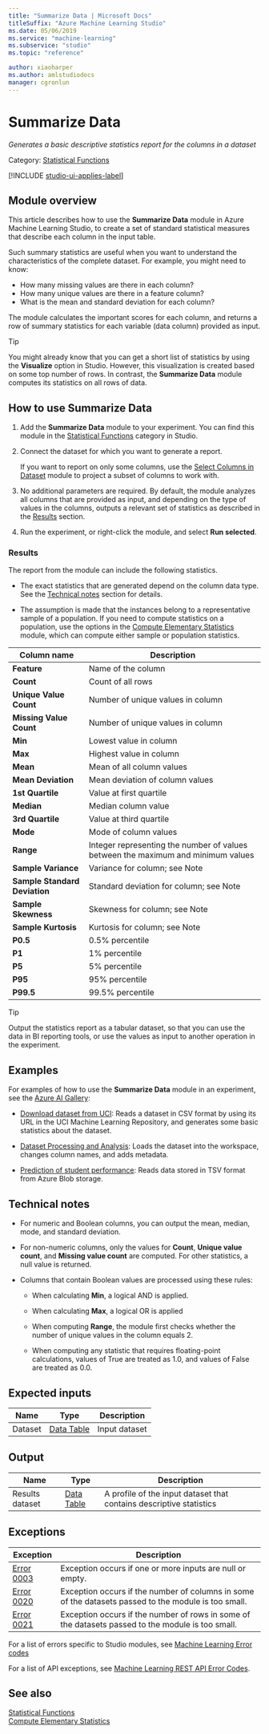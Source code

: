 ```yaml
---
title: "Summarize Data | Microsoft Docs"
titleSuffix: "Azure Machine Learning Studio"
ms.date: 05/06/2019
ms.service: "machine-learning"
ms.subservice: "studio"
ms.topic: "reference"

author: xiaoharper
ms.author: amlstudiodocs
manager: cgronlun
---
```

# Summarize Data

*Generates a basic descriptive statistics report for the columns in a dataset*

Category: [Statistical Functions](statistical-functions.md)

[!INCLUDE [studio-ui-applies-label](../includes/studio-ui-applies-label.md)]

## Module overview

This article describes how to use the **Summarize Data** module in Azure Machine Learning Studio, to create a set of standard statistical measures that describe each column in the input table.

Such summary statistics are useful when you want to understand the characteristics of the complete dataset. For example, you might need to know:

- How many missing values are there in each column?
- How many unique values are there in a feature column?
- What is the mean and standard deviation for each column?

The module calculates the important scores for each column, and returns a row of summary statistics for each variable (data column) provided as input.

> [!TIP]
> You might already know that you can get a short list of statistics by using the **Visualize** option in Studio. However, this visualization is created based on some top number of rows. In contrast, the **Summarize Data** module computes its statistics on all rows of data.  

## How to use Summarize Data  

1. Add the **Summarize Data** module to your experiment. You can find this module in the [Statistical Functions](statistical-functions.md) category in Studio.

2. Connect the dataset for which you want to generate a report.

    If you want to report on only some columns, use the [Select Columns in Dataset](select-columns-in-dataset.md) module to project a subset of columns to work with.

3. No additional parameters are required. By default, the module analyzes all columns that are provided as input, and depending on the type of values in the columns, outputs a relevant set of statistics as described in the [Results](#bkmk_Results) section.

4. Run the experiment, or right-click the module, and select **Run selected**.

### <a name ="bkmk_Results"></a>Results

The report from the module can include the following statistics. 

+ The exact statistics that are generated depend on the column data type. See the [Technical notes](#bkmk_Notes) section for details.

+ The assumption is made that the instances belong to a representative sample of a population. If you need to compute statistics on a population, use the options in the [Compute Elementary Statistics](compute-elementary-statistics.md) module, which can compute either sample or population statistics.

|Column name|Description|
|------|------|  
|**Feature**|Name of the column|
|**Count**|Count of all rows|
|**Unique Value Count**|Number of unique values in column|
|**Missing Value Count**|Number of unique values in column|
|**Min**|Lowest value in column|  
|**Max**|Highest value in column|
|**Mean**|Mean of all column values|
|**Mean Deviation**|Mean deviation of column values|
|**1st Quartile**|Value at first quartile|
|**Median**|Median column value|
|**3rd Quartile**|Value at third quartile|
|**Mode**|Mode of column values|
|**Range**|Integer representing the number of values between the maximum and minimum values|
|**Sample Variance**|Variance for column; see Note|
|**Sample Standard Deviation**|Standard deviation for column; see Note|
|**Sample Skewness**|Skewness for column; see Note|
|**Sample Kurtosis**|Kurtosis for column; see Note|
|**P0.5**|0.5% percentile|
|**P1**|1% percentile|
|**P5**|5% percentile|
|**P95**|95% percentile|
|**P99.5**|99.5% percentile |


> [!TIP]
> 
> Output the statistics report as a tabular dataset, so that you can use the data in BI reporting tools, or use the values as input to another operation in the experiment.
  
## Examples

For examples of how to use the **Summarize Data** module in an experiment, see the [Azure AI Gallery](https://gallery.cortanaintelligence.com/):  

- [Download dataset from UCI](http://go.microsoft.com/fwlink/?LinkId=525938): Reads a dataset in CSV format by using its URL in the UCI Machine Learning Repository, and generates some basic statistics about the dataset. 

- [Dataset Processing and Analysis](http://go.microsoft.com/fwlink/?LinkId=525733): Loads the dataset into the workspace, changes column names, and adds metadata.

- [Prediction of student performance](http://go.microsoft.com/fwlink/?LinkId=525727): Reads data stored in TSV format from Azure Blob storage.

## <a name="bkmk_Notes"></a> Technical notes

- For numeric and Boolean columns, you can output the mean, median, mode, and standard deviation. 

- For non-numeric columns, only the values for **Count**, **Unique value count**, and **Missing value count** are computed. For other statistics, a null value is returned.

- Columns that contain Boolean values are processed using these rules:

    - When calculating **Min**, a logical AND is applied.
    
    - When calculating **Max**, a logical OR is applied
    
    - When computing **Range**, the module first checks whether the number of unique values in the column equals 2.

    - When computing any statistic that requires floating-point calculations, values of True are treated as 1.0, and values of False are treated as 0.0.

## Expected inputs

|Name|Type|Description|  
|----------|----------|-----------------|  
|Dataset|[Data Table](data-table.md)|Input dataset|  

## Output

|Name|Type|Description|  
|----------|----------|-----------------|  
|Results dataset|[Data Table](data-table.md)|A profile of the input dataset that contains descriptive statistics|  

## Exceptions

|Exception|Description|  
|---------------|-----------------|  
|[Error 0003](errors/error-0003.md)|Exception occurs if one or more inputs are null or empty.|  
|[Error 0020](errors/error-0020.md)|Exception occurs if the number of columns in some of the datasets passed to the module is too small.|  
|[Error 0021](errors/error-0021.md)|Exception occurs if the number of rows in some of the datasets passed to the module is too small.|  

For a list of errors specific to Studio modules, see [Machine Learning Error codes](errors/machine-learning-module-error-codes.md)

For a list of API exceptions, see [Machine Learning REST API Error Codes](https://docs.microsoft.com/azure/machine-learning/studio/web-service-error-codes).

## See also

 [Statistical Functions](statistical-functions.md)   
 [Compute Elementary Statistics](compute-elementary-statistics.md)   
